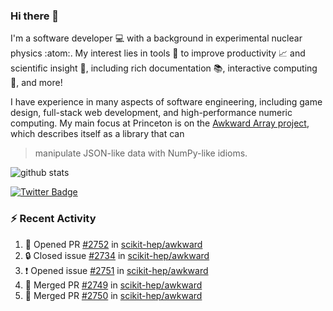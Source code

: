 ### Hi there 👋 

I'm a software developer 💻 with a background in experimental nuclear physics :atom:. My interest lies in tools :wrench: to improve productivity :chart_with_upwards_trend: and scientific insight :telescope:, including rich documentation 📚, interactive computing 🧮, and more! 

I have experience in many aspects of software engineering, including game design, full-stack web development, and high-performance numeric computing. My main focus at Princeton is on the [Awkward Array project](awkward-array.org/), which describes itself as a library that can 
> manipulate JSON-like data with NumPy-like idioms.

![github stats](https://github-readme-stats.vercel.app/api?username=agoose77&show_icons=true&hide_rank=true&hide_title=true&bg_color=30,e76445,904e95&text_color=efe3ec&icon_color=efe3ec)
<!--
**agoose77/agoose77** is a ✨ _special_ ✨ repository because its `README.md` (this file) appears on your GitHub profile.

Here are some ideas to get you started:

- 🔭 I’m currently working on ...
- 🌱 I’m currently learning ...
- 👯 I’m looking to collaborate on ...
- 🤔 I’m looking for help with ...
- 💬 Ask me about ...
- 📫 How to reach me: ...
- 😄 Pronouns: ...
- ⚡ Fun fact: ...
-->

[![Twitter Badge](https://img.shields.io/twitter/follow/agoose77?style=flat-square&logo=Twitter&logoColor=white&color=cornflowerblue)](https://twitter.com/agoose77)

### :zap: Recent Activity

<!--START_SECTION:activity-->
1. 💪 Opened PR [#2752](https://github.com/scikit-hep/awkward/pull/2752) in [scikit-hep/awkward](https://github.com/scikit-hep/awkward)
2. 🔒 Closed issue [#2734](https://github.com/scikit-hep/awkward/issues/2734) in [scikit-hep/awkward](https://github.com/scikit-hep/awkward)
3. ❗ Opened issue [#2751](https://github.com/scikit-hep/awkward/issues/2751) in [scikit-hep/awkward](https://github.com/scikit-hep/awkward)
4. 🎉 Merged PR [#2749](https://github.com/scikit-hep/awkward/pull/2749) in [scikit-hep/awkward](https://github.com/scikit-hep/awkward)
5. 🎉 Merged PR [#2750](https://github.com/scikit-hep/awkward/pull/2750) in [scikit-hep/awkward](https://github.com/scikit-hep/awkward)
<!--END_SECTION:activity-->
